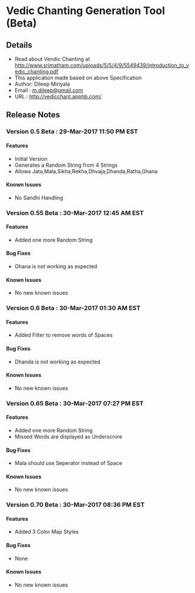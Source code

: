﻿# Vedic Chanting Generation Tool (Beta)
## Details
- Read about Vendic Chanting at http://www.srimatham.com/uploads/5/5/4/9/5549439/introduction_to_vedic_chanting.pdf
- This application made based on above Specification
- Author: Dileep Miriyala
- Email : m.dileep@gmail.com
- URL   : http://vedicchant.apphb.com/

## Release Notes

### Version 0.5 Beta : 29-Mar-2017 11:50 PM EST
#### Features
- Initial Version    
- Generates a Random String from 4 Strings
- Allows Jata,Mala,Sikha,Rekha,Dhvaja,Dhanda,Ratha,Ghana
#### Known Issues
- No Sandhi Handling

### Version 0.55 Beta : 30-Mar-2017 12:45 AM EST
#### Features
- Added one more  Random String
#### Bug Fixes
- Ghana is not working as expected   
#### Known Issues
- No new known issues

### Version 0.6 Beta : 30-Mar-2017 01:30 AM EST
#### Features
- Added Filter to remove words of Spaces
#### Bug Fixes
- Dhanda is not working as expected   
#### Known Issues
- No new known issues

### Version 0.65 Beta : 30-Mar-2017 07:27 PM EST
#### Features
- Added one more Random String
- Missed Words are displayed as Underscrore
#### Bug Fixes
- Mala should use Seperator instead of Space
#### Known Issues
- No new known issues

### Version 0.70 Beta : 30-Mar-2017 08:36 PM EST
#### Features
- Added 3 Color Map Styles
#### Bug Fixes
- None
#### Known Issues
- No new known issues